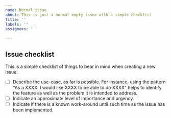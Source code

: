 ```yaml
---
name: Normal issue
about: This is just a normal empty issue with a simple checklist
title: ''
labels: ''
assignees: ''

---
```


## Issue checklist

This is a simple checklist of things to bear in mind when creating a new issue.

- [ ] Describe the use-case, as far is possible. For instance, using the pattern "As a XXXX, I would like XXXX to be able to do XXXX" helps to identify the feature as well as the problem it is intended to address.
- [ ] Indicate an approximate level of importance and urgency.
- [ ] Indicate if there is a known work-around until such time as the issue has been implemented.
